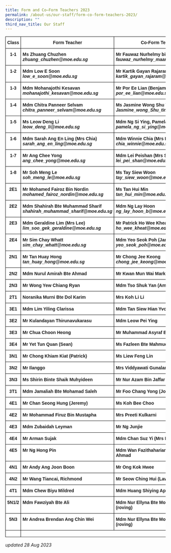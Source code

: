 ```yaml
---
title: Form and Co–Form Teachers 2023
permalink: /about-us/our-staff/form-co-form-teachers-2023/
description: ""
third_nav_title: Our Staff
---
```

<style type="text/css">
.tg  {border-collapse:collapse;border-spacing:0;}
.tg td{border-color:black;border-style:solid;border-width:1px;font-family:Arial, sans-serif;font-size:14px;
  overflow:hidden;padding:10px 5px;word-break:normal;}
.tg th{border-color:black;border-style:solid;border-width:1px;font-family:Arial, sans-serif;font-size:14px;
  font-weight:normal;overflow:hidden;padding:10px 5px;word-break:normal;}
.tg .tg-dgl5{background-color:#FFF;font-weight:bold;text-align:left;vertical-align:top}
.tg .tg-9hzb{background-color:#FFF;font-weight:bold;text-align:center;vertical-align:top}
</style>
<table class="tg">
<thead>
  <tr>
    <th class="tg-dgl5">Class</th>
    <th class="tg-9hzb">Form Teacher</th>
    <th class="tg-9hzb">Co-Form Teacher</th>
    <th class="tg-9hzb">Co-Form Teacher</th>
  </tr>
</thead>
<tbody>
  <tr>
    <td class="tg-9hzb">1-1</td>
		<td class="tg-dgl5">Ms Zhuang Chuzhen <br><i>zhuang_chuzhen@moe.edu.sg</i></td>
		<td class="tg-dgl5">Mr Fauwaz Nurhelmy bin Maaroof<br><i>fauwaz_nurhelmy_maaroof@moe.edu.sg</i></td>
		<td class="tg-dgl5">Ms Toh Xuan Hui<br><i>toh_xuan_hui@moe.edu.sg</i></td>
    <td class="tg-dgl5"> </td>
  </tr>
  <tr>
    <td class="tg-9hzb">1-2</td>
    <td class="tg-dgl5">Mdm Low E Soon<br><i>low_e_soon@moe.edu.sg</i></td>
    <td class="tg-dgl5">Mr Kartik Gayan Rajaram<br><i>kartik_gayan_rajaram@moe.edu.sg</i></td>
    <td class="tg-dgl5"> </td>
  </tr>
  <tr>
    <td class="tg-9hzb">1-3</td>
    <td class="tg-dgl5">Mdm Mohanajothi Kesavan<br><i>mohanajothi_kesavan@moe.edu.sg</i></td>
    <td class="tg-dgl5">Mr Por Ee Lian (Benjamin)<br><i>por_ee_lian@moe.edu.sg</i></td>
    <td class="tg-dgl5"> </td>
  </tr>
  <tr>
    <td class="tg-9hzb">1-4</td>
    <td class="tg-dgl5">Mdm Chitra Panneer Selvam<br><i>chitra_panneer_selvam@moe.edu.sg</i></td>
    <td class="tg-dgl5">Ms Jasmine Wong Shu Ting<br><i>Jasmine_wong_Shu_ting@moe.edu.sg</i></td>
    <td class="tg-dgl5">Mdm Noorhidayah Bte Md Taib<br><i></i></td>
  </tr>
  <tr>
    <td class="tg-9hzb">1-5</td>
    <td class="tg-dgl5">Ms Leow Deng Li<br><i>leow_deng_li@moe.edu.sg</i></td>
    <td class="tg-dgl5">Mdm Ng Si Ying, Pamela<br><i>pamela_ng_si_ying@moe.edu.sg</i></td>
    <td class="tg-dgl5"> </td>
  </tr>
  <tr>
    <td class="tg-9hzb">1-6</td>
    <td class="tg-dgl5">Mdm Sarah Ang En Ling (Mrs Chia)<br><i>sarah_ang_en_ling@moe.edu.sg</i></td>
    <td class="tg-dgl5">Mdm Winnie Chia (Mrs Lim)<br><i>chia_winnie@moe.edu.sg</i></td>
    <td class="tg-dgl5"> </td>
  </tr>
  <tr>
    <td class="tg-9hzb">1-7</td>
    <td class="tg-dgl5">Mr Ang Chee Yong<br><i>ang_chee_yong@moe.edu.sg</i></td>
    <td class="tg-dgl5">Mdm Lei Peishan (Mrs Seow)<br><i>lei_pei_shan@moe.edu.sg</i></td>
    <td class="tg-dgl5"> Ms Tow Junli, Natalie<br><i>tow_junli_natalie@moe.edu.sg</i></td>
  </tr>
  <tr>
    <td class="tg-9hzb">1-8</td>
    <td class="tg-dgl5">Mr Soh Meng Le<br><i>soh_meng_le@moe.edu.sg</i></td>
    <td class="tg-dgl5">Ms Tay Siew Woon<br><i>tay_siew_woon@moe.edu.sg</i></td>
    <td class="tg-dgl5"> Mr Noor Syafiq Bin Abdul Rashid<br><i>noor_syafiq_abdul_rashid@moe.edu.sg</i></td>
  </tr>
  <tr>
    <td class="tg-9hzb">2E1</td>
    <td class="tg-dgl5">Mr Mohamed Fairoz Bin Nordin<br><i>mohamed_fairoz_nordin@moe.edu.sg</i></td>
    <td class="tg-dgl5">Ms Tan Hui Min<br><i>tan_hui_min@moe.edu.sg</i></td>
    <td class="tg-dgl5"> </td>
  </tr>
  <tr>
    <td class="tg-9hzb">2E2</td>
    <td class="tg-dgl5">Mdm Shahirah Bte Muhammad Sharif<br><i>shahirah_muhammad_sharif@moe.edu.sg</i></td>
        <td class="tg-dgl5">Mdm Ng Lay Hoon<br><i>ng_lay_hoon_b@moe.edu.sg</i></td>
  </tr>
  <tr>
    <td class="tg-9hzb">2E3</td>
    <td class="tg-dgl5">Mdm Geraldine Lim (Mrs Lee)<br><i>lim_soo_gek_geraldine@moe.edu.sg</i></td>
    <td class="tg-dgl5">Mr Patrick Ho Wee Kheat<br><i>ho_wee_kheat@moe.edu.sg</i></td>
    </tr>
  <tr>
    <td class="tg-9hzb">2E4</td>
    <td class="tg-dgl5">Mr Sim Chay Whatt<br><i>sim_chay_whatt@moe.edu.sg</i></td>
    <td class="tg-dgl5">Mdm Yeo Seok Poh (Janet)<br><i>yeo_seok_poh@moe.edu.sg</i></td>
    <td class="tg-dgl5"> </td>
  </tr>
  <tr>
    <td class="tg-9hzb">2N1</td>
    <td class="tg-dgl5">Mr Tan Huay Hong<br><i>tan_huay_hong@moe.edu.sg</i></td>
    <td class="tg-dgl5">Mr Chong Jee Keong<br><i>chong_jee_keong@moe.edu.sg</i></td>
    <td class="tg-dgl5">Mdm Donna Chang<br><i>chang_sin_yi_donna@moe.edu.sg</i></td>
  </tr>
  <tr>
    <td class="tg-9hzb">2N2</td>
    <td class="tg-dgl5">Mdm Nurul Amirah Bte Ahmad</td>
    <td class="tg-dgl5">Mr Kwan Mun Wai Mark</td>
    <td class="tg-dgl5">Ms Lee Han</td>
  </tr>
  <tr>
    <td class="tg-9hzb">2N3</td>
    <td class="tg-dgl5">Mr Wong Yew Chiang Ryan</td>
    <td class="tg-dgl5">Mdm Tso Shuk Yan (Amy)</td>
    <td class="tg-dgl5"> </td>
  </tr>
  <tr>
    <td class="tg-9hzb">2T1</td>
    <td class="tg-dgl5">Noranika Murni Bte Dol Karim</td>
    <td class="tg-dgl5">Mrs Koh Li Li</td>
    <td class="tg-dgl5">Mdm Wang Buay San Ellen</td>
  </tr>
  <tr>
    <td class="tg-9hzb">3E1</td>
    <td class="tg-dgl5">Mdm Lim Yiling Clarissa</td>
    <td class="tg-dgl5">Mdm Tan Siew Hian Yvonne</td>
    <td class="tg-dgl5"> Ms Zhou Yuxi</td>
  </tr>
  <tr>
    <td class="tg-9hzb">3E2</td>
    <td class="tg-dgl5">Mr Kulandayan Thirunavukarasu</td>
    <td class="tg-dgl5"> Mdm Leow Pei Ying</td>
		</tr>
  <tr>
    <td class="tg-9hzb">3E3</td>
    <td class="tg-dgl5">Mr Chua Choon Heong</td>
    <td class="tg-dgl5">Mr Muhammad Asyraf Bin Zainol</td>
    <td class="tg-dgl5"> </td>
  </tr>
  <tr>
    <td class="tg-9hzb">3E4</td>
    <td class="tg-dgl5">Mr Yet Tun Quan (Sean)</td>
    <td class="tg-dgl5">Ms Fazleen Bte Mahmud</td>
    <td class="tg-dgl5"> </td>
  </tr>
  <tr>
    <td class="tg-9hzb">3N1</td>
    <td class="tg-dgl5">Mr Chong Khiam Kiat (Patrick) </td>
    <td class="tg-dgl5">Ms Liew Feng Lin</td>
    <td class="tg-dgl5">Mdm Audrey Leong </td>
  </tr>
  <tr>
    <td class="tg-9hzb">3N2</td>
    <td class="tg-dgl5">Mr Ilanggo</td>
    <td class="tg-dgl5">Mrs Viddyawati Gunalan</td>
    <td class="tg-dgl5"> </td>
  </tr>
  <tr>
    <td class="tg-9hzb">3N3</td>
    <td class="tg-dgl5">Ms Shirin Binte Shaik Muhyideen</td>
    <td class="tg-dgl5">Mr Nur Azam Bin Jaffar</td>
      </tr>
  <tr>
    <td class="tg-9hzb">3T1</td>
    <td class="tg-dgl5">Mdm Jamaliah Bte Mohamad Saleh</td>
    <td class="tg-dgl5">Mr Foo Chang Yong (John)</td>
    <td class="tg-dgl5">Mdm Ng Sin Yin Rebecca </td>
  </tr>
  <tr>
    <td class="tg-9hzb">4E1</td>
    <td class="tg-dgl5">Mr Chan Seong Hung (Jeremy)</td>
    <td class="tg-dgl5">Ms Koh Bee Choo</td>
    <td class="tg-dgl5"> </td>
  </tr>
  <tr>
    <td class="tg-9hzb">4E2</td>
    <td class="tg-dgl5">Mr Mohammad Firuz Bin Mustapha</td>
    <td class="tg-dgl5">Mrs Preeti Kulkarni</td>
    <td class="tg-dgl5"> </td>
  </tr>
  <tr>
    <td class="tg-9hzb">4E3</td>
    <td class="tg-dgl5">Mdm Zubaidah Leyman</td>
    <td class="tg-dgl5">Mr Ng Junjie</td>
    <td class="tg-dgl5"> </td>
  </tr>
  <tr>
    <td class="tg-9hzb">4E4</td>
    <td class="tg-dgl5">Mr Arman Sujak</td>
    <td class="tg-dgl5">Mdm Chan Suz Yi (Mrs Khoo)</td>
    <td class="tg-dgl5"> </td>
  </tr>
  <tr>
    <td class="tg-9hzb">4E5</td>
    <td class="tg-dgl5">Mr Ng Hong Pin</td>
    <td class="tg-dgl5">Mdm Wan Fazithahariani Bte Wan Ahmad</td>
    <td class="tg-dgl5"> </td>
  </tr>
  <tr>
    <td class="tg-9hzb">4N1</td>
    <td class="tg-dgl5">Mr Andy Ang Joon Boon</td>
    <td class="tg-dgl5">Mr Ong Kok Hwee</td>
    <td class="tg-dgl5"> </td>
  </tr>
  <tr>
    <td class="tg-9hzb">4N2</td>
    <td class="tg-dgl5">Mr Wang Tiancai, Richmond</td>
    <td class="tg-dgl5">Mr Seow Ching Hui (Lawrence)</td>
    <td class="tg-dgl5">Mr Mohamad Shalleh Bin Suja’ee</td>
  </tr>
  <tr>
    <td class="tg-9hzb">4T1</td>
    <td class="tg-dgl5">Mdm Chew Biyu Mildred</td>
    <td class="tg-dgl5">Mdm Huang Shiying April</td>
    <td class="tg-dgl5">Mr Goh Keng Chuan (Ken)</td>
  </tr>
  <tr>
    <td class="tg-9hzb">5N1/2</td>
    <td class="tg-dgl5">Mdm Fawziyah Bte Ali</td>
    <td class="tg-dgl5">Mdm Nur Ellyna Bte Mohamed Isa (roving)</td>
    <td class="tg-dgl5"> </td>
  </tr>
    <tr><td class="tg-9hzb">5N3</td>
    <td class="tg-dgl5">Mr Andrea Brendan Ang Chin Wei</td>
     <td class="tg-dgl5">Mdm Nur Ellyna Bte Mohamed Isa (roving) </td>
  </tr>
  <tr>
    <td class="tg-dgl5"> </td>
  </tr>
</tbody>
</table>

*updated 28 Aug 2023*